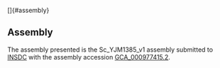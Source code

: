 []{#assembly}

Assembly
--------

The assembly presented is the Sc\_YJM1385\_v1 assembly submitted to
[INSDC](http://www.insdc.org) with the assembly accession
[GCA\_000977415.2](http://www.ebi.ac.uk/ena/data/view/GCA_000977415.2).
